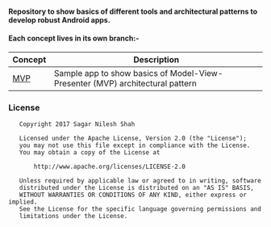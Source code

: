 #### Repository to show basics of different tools and architectural patterns to develop robust Android apps.

#### Each concept lives in its own branch:-

Concept|Description
---|---
[MVP](/sgzsh269/android-architecture-samples/tree/base-mvp)|Sample app to show basics of Model-View-Presenter (MVP) architectural pattern

### License 
```
   Copyright 2017 Sagar Nilesh Shah

   Licensed under the Apache License, Version 2.0 (the "License");
   you may not use this file except in compliance with the License.
   You may obtain a copy of the License at

       http://www.apache.org/licenses/LICENSE-2.0

   Unless required by applicable law or agreed to in writing, software
   distributed under the License is distributed on an "AS IS" BASIS,
   WITHOUT WARRANTIES OR CONDITIONS OF ANY KIND, either express or implied.
   See the License for the specific language governing permissions and
   limitations under the License.
```